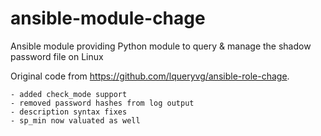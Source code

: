 # ansible-module-chage
 Ansible module providing Python module to query &amp; manage the shadow password file on Linux

Original code from https://github.com/lqueryvg/ansible-role-chage.  
```
- added check_mode support
- removed password hashes from log output
- description syntax fixes
- sp_min now valuated as well
```
